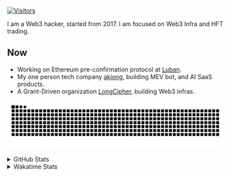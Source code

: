 <!-- markdownlint-disable MD041 MD010 MD033 -->
[![Visitors](https://api.visitorbadge.io/api/daily?path=Akagi201%2FAkagi201&label=Visitors%20Today&countColor=%2337d67a)](https://visitorbadge.io/status?path=Akagi201%2FAkagi201)

I am a Web3 hacker, started from 2017. I am focused on Web3 Infra and HFT trading.

## Now

* Working on Ethereum pre-confirmation protocol at [Luban](https://github.com/lu-bann).
* My one person tech company [akjong](https://github.com/akjong), building MEV bot, and AI SaaS products.
* A Grant-Driven organization [LongCipher](https://github.com/longcipher), building Web3 infras.

[![github contribution grid snake animation](https://raw.githubusercontent.com/Akagi201/Akagi201/output/github-contribution-grid-snake.svg#gh-light-mode-only)](https://github.com/Akagi201)

<details>
<summary>GitHub Stats</summary>
  <a href="https://github.com/Akagi201"><img alt="Profile Detail" src="https://raw.githubusercontent.com/Akagi201/Akagi201/master/profile-summary-card-output/dracula/0-profile-details.svg" /></a>
  <a href="https://github.com/Akagi201"><img alt="Github Stats" src="https://raw.githubusercontent.com/Akagi201/Akagi201/master/profile-summary-card-output/dracula/3-stats.svg" /></a>
  <a href="https://github.com/Akagi201"><img alt="Lang By Commits" src="https://raw.githubusercontent.com/Akagi201/Akagi201/master/profile-summary-card-output/dracula/2-most-commit-language.svg" /></a>
</details>

<details>
<summary>Wakatime Stats</summary>
<br>

<!--START_SECTION:waka-->

```txt
From: 15 January 2025 - To: 22 January 2025

Total Time: 25 hrs 23 mins

Other              14 hrs 31 mins  ██████████████▒░░░░░░░░░░   57.20 %
Rust               3 hrs 13 mins   ███▒░░░░░░░░░░░░░░░░░░░░░   12.69 %
sh                 2 hrs 3 mins    ██░░░░░░░░░░░░░░░░░░░░░░░   08.09 %
Markdown           1 hr 17 mins    █▒░░░░░░░░░░░░░░░░░░░░░░░   05.10 %
YAML               51 mins         █░░░░░░░░░░░░░░░░░░░░░░░░   03.39 %
TypeScript         46 mins         ▓░░░░░░░░░░░░░░░░░░░░░░░░   03.05 %
Jupyter Notebook   27 mins         ▒░░░░░░░░░░░░░░░░░░░░░░░░   01.82 %
TOML               24 mins         ▒░░░░░░░░░░░░░░░░░░░░░░░░   01.59 %
Bash               19 mins         ▒░░░░░░░░░░░░░░░░░░░░░░░░   01.30 %
Go                 19 mins         ▒░░░░░░░░░░░░░░░░░░░░░░░░   01.30 %
```

<!--END_SECTION:waka-->

</details>
